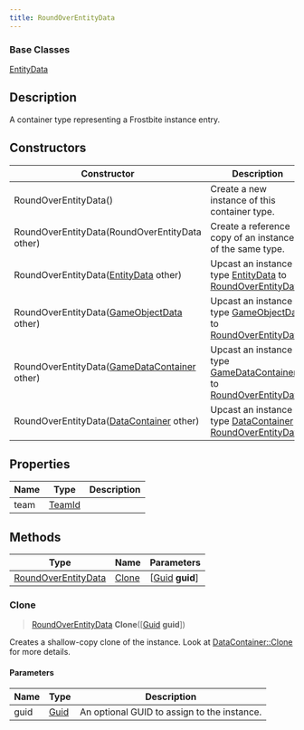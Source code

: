 ```yaml
---
title: RoundOverEntityData
---
```

### Base Classes

[EntityData](EntityData)

## Description

A container type representing a Frostbite instance entry.

## Constructors

| Constructor                                                                    | Description                                                                                                                   |
| ------------------------------------------------------------------------------ | ----------------------------------------------------------------------------------------------------------------------------- |
| RoundOverEntityData()                                                          | Create a new instance of this container type.                                                                                 |
| RoundOverEntityData(RoundOverEntityData other)                                 | Create a reference copy of an instance of the same type.                                                                      |
| RoundOverEntityData([EntityData](EntityData) other)                            | Upcast an instance of type [EntityData](EntityData) to [RoundOverEntityData](RoundOverEntityData).                            |
| RoundOverEntityData([GameObjectData](GameObjectData) other)                    | Upcast an instance of type [GameObjectData](GameObjectData) to [RoundOverEntityData](RoundOverEntityData).                    |
| RoundOverEntityData([GameDataContainer](GameDataContainer) other)              | Upcast an instance of type [GameDataContainer](GameDataContainer) to [RoundOverEntityData](RoundOverEntityData).              |
| RoundOverEntityData([DataContainer](/vext/ref/shared/class/datacontainer) other) | Upcast an instance of type [DataContainer](/vext/ref/shared/class/datacontainer) to [RoundOverEntityData](RoundOverEntityData). |

## Properties

| Name | Type             | Description |
| ---- | ---------------- | ----------- |
| team | [TeamId](TeamId) |             |

## Methods

| Type                                       | Name            | Parameters                                     |
| ------------------------------------------ | --------------- | ---------------------------------------------- |
| [RoundOverEntityData](RoundOverEntityData) | [Clone](#clone) | \[[Guid](/vext/ref/shared/class/guid) **guid**\] |

### Clone

> [RoundOverEntityData](RoundOverEntityData) **Clone**(\[[Guid](/vext/ref/shared/class/guid) **guid**\])

Creates a shallow-copy clone of the instance. Look at [DataContainer::Clone](/vext/ref/shared/class/datacontainer#clone) for more details.

#### Parameters

| Name | Type         | Description                                 |
| ---- | ------------ | ------------------------------------------- |
| guid | [Guid](Guid) | An optional GUID to assign to the instance. |
